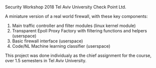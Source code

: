 Security Workshop 2018
Tel Aviv University
Check Point Ltd.


A miniature version of a real world firewall,
with these key components:
1. Main traffic controller and filter modules (linux kernel module)
2. Transparent Epoll Proxy Factory with filtering functions and helpers (userspace)
3. Basic firewall interface (userspace)
4. Code/NL Machine learning classifier (userspace)



This project was done individualy as the chief assignment for the course,
over 1.5 semesters in Tel Aviv University.


